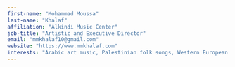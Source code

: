 ```yaml
---
first-name: "Mohammad Moussa"
last-name: "Khalaf"
affiliation: "Alkindi Music Center"
job-title: "Artistic and Executive Director"
email: "mmkhalaf10@gmail.com"
website: "https://www.mmkhalaf.com"
interests: "Arabic art music, Palestinian folk songs, Western European and Eastern Arab violin, performing arts and music education"
---
```

